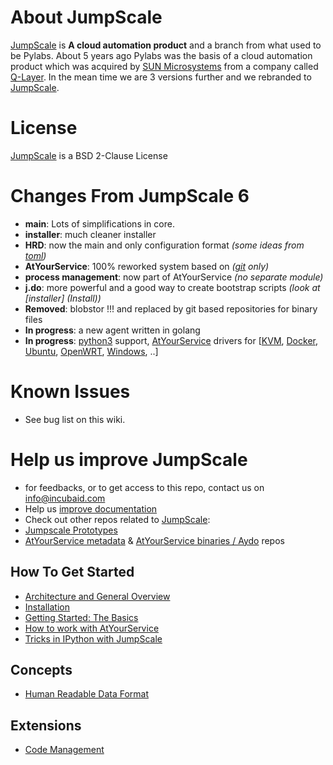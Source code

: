 About JumpScale
===================

[JumpScale](http://www.jumpscale.com/) is **A cloud automation product** and a branch from what used to be Pylabs. About 5 years ago Pylabs was the basis of a cloud automation product which was acquired by
[SUN Microsystems](http://www.oracle.com/us/sun/index.html) from a company called [Q-Layer](http://incubaid.com/successes/Q-Layer/). In the mean time we are 3 versions further and we rebranded to [JumpScale](http://www.jumpscale.com/).

License
========

[JumpScale](http://www.jumpscale.com/) is a BSD 2-Clause License

Changes From JumpScale 6
========================

* **main**: Lots of simplifications in core.
* **installer**: much cleaner installer 
* **HRD**: now the main and only configuration format *(some ideas from [toml](https://github.com/toml-lang/toml))*
* **AtYourService**: 100% reworked  system based on *([git](http://git-scm.com/) only)*
* **process management**: now part of AtYourService *(no separate module)*
* **j.do**: more powerful and a good way to create bootstrap scripts *(look at [installer] (Install))*
* **Removed**: blobstor !!! and replaced by git based repositories for binary files
* **In progress**: a new agent written in golang
* **In progress**: [python3](https://www.python.org/download/releases/3.0/) support, [AtYourService](/AtYourService/AtYourServiceIntro) drivers for [[KVM](http://www.linux-kvm.org/page/Main_Page), [Docker](https://www.docker.com/), [Ubuntu](www.ubuntu.com), [OpenWRT](https://openwrt.org/), [Windows](http://windows.microsoft.com/en-us/windows/home), ..]

Known Issues
=============
* See bug list on this wiki.

Help us improve JumpScale
=============================
* for feedbacks, or to get access to this repo, contact us on info@incubaid.com
* Help us [improve documentation](ContributeToDocs)
* Check out other repos related to [JumpScale](https://github.com/Jumpscale/jumpscale_core7):
 * [Jumpscale Prototypes](https://github.com/jumpscale/jumpscale_prototypes)
 * [AtYourService metadata](https://github.com/Jumpscale/ays_jumpscale7) & [AtYourService binaries / Aydo](http://git.aydo.com/org/binary) repos

How To Get Started
------------------
-   [Architecture and General Overview](Architecture)
-   [Installation](Install)
-   [Getting Started: The Basics](GettingStartedBasic)
-   [How to work with AtYourService](AtYourServiceIntro)
-   [Tricks in IPython with JumpScale](IPythonTricks)

Concepts
--------

-   [Human Readable Data Format](Human%20Readable%20Data%20Format)

Extensions
----------

-   [Code Management](CodeManagement)